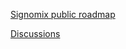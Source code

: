[Signomix public roadmap](https://github.com/orgs/signomix/projects/4)

[Discussions](https://github.com/signomix/signomix-ta/discussions)
